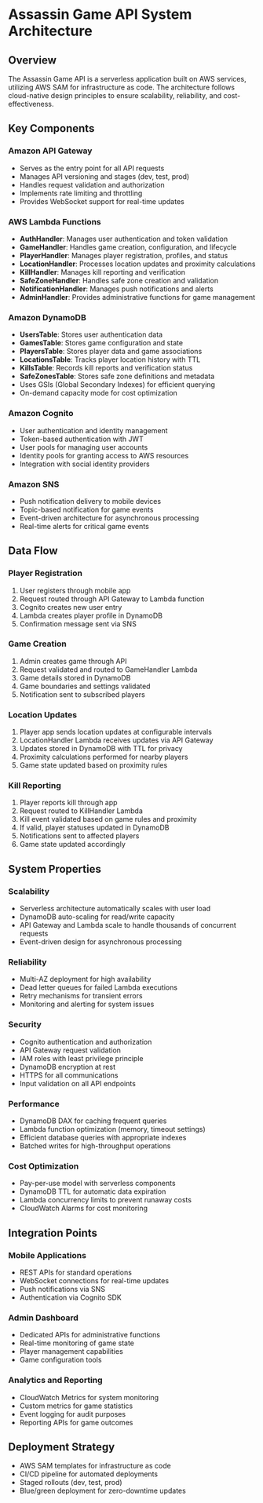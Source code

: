 # Assassin Game API System Architecture

## Overview
The Assassin Game API is a serverless application built on AWS services, utilizing AWS SAM for infrastructure as code. The architecture follows cloud-native design principles to ensure scalability, reliability, and cost-effectiveness.

## Key Components

### Amazon API Gateway
- Serves as the entry point for all API requests
- Manages API versioning and stages (dev, test, prod)
- Handles request validation and authorization
- Implements rate limiting and throttling
- Provides WebSocket support for real-time updates

### AWS Lambda Functions
- **AuthHandler**: Manages user authentication and token validation
- **GameHandler**: Handles game creation, configuration, and lifecycle
- **PlayerHandler**: Manages player registration, profiles, and status
- **LocationHandler**: Processes location updates and proximity calculations
- **KillHandler**: Manages kill reporting and verification
- **SafeZoneHandler**: Handles safe zone creation and validation
- **NotificationHandler**: Manages push notifications and alerts
- **AdminHandler**: Provides administrative functions for game management

### Amazon DynamoDB
- **UsersTable**: Stores user authentication data
- **GamesTable**: Stores game configuration and state
- **PlayersTable**: Stores player data and game associations
- **LocationsTable**: Tracks player location history with TTL
- **KillsTable**: Records kill reports and verification status
- **SafeZonesTable**: Stores safe zone definitions and metadata
- Uses GSIs (Global Secondary Indexes) for efficient querying
- On-demand capacity mode for cost optimization

### Amazon Cognito
- User authentication and identity management
- Token-based authentication with JWT
- User pools for managing user accounts
- Identity pools for granting access to AWS resources
- Integration with social identity providers

### Amazon SNS
- Push notification delivery to mobile devices
- Topic-based notification for game events
- Event-driven architecture for asynchronous processing
- Real-time alerts for critical game events

## Data Flow

### Player Registration
1. User registers through mobile app
2. Request routed through API Gateway to Lambda function
3. Cognito creates new user entry
4. Lambda creates player profile in DynamoDB
5. Confirmation message sent via SNS

### Game Creation
1. Admin creates game through API
2. Request validated and routed to GameHandler Lambda
3. Game details stored in DynamoDB
4. Game boundaries and settings validated
5. Notification sent to subscribed players

### Location Updates
1. Player app sends location updates at configurable intervals
2. LocationHandler Lambda receives updates via API Gateway
3. Updates stored in DynamoDB with TTL for privacy
4. Proximity calculations performed for nearby players
5. Game state updated based on proximity rules

### Kill Reporting
1. Player reports kill through app
2. Request routed to KillHandler Lambda
3. Kill event validated based on game rules and proximity
4. If valid, player statuses updated in DynamoDB
5. Notifications sent to affected players
6. Game state updated accordingly

## System Properties

### Scalability
- Serverless architecture automatically scales with user load
- DynamoDB auto-scaling for read/write capacity
- API Gateway and Lambda scale to handle thousands of concurrent requests
- Event-driven design for asynchronous processing

### Reliability
- Multi-AZ deployment for high availability
- Dead letter queues for failed Lambda executions
- Retry mechanisms for transient errors
- Monitoring and alerting for system issues

### Security
- Cognito authentication and authorization
- API Gateway request validation
- IAM roles with least privilege principle
- DynamoDB encryption at rest
- HTTPS for all communications
- Input validation on all API endpoints

### Performance
- DynamoDB DAX for caching frequent queries
- Lambda function optimization (memory, timeout settings)
- Efficient database queries with appropriate indexes
- Batched writes for high-throughput operations

### Cost Optimization
- Pay-per-use model with serverless components
- DynamoDB TTL for automatic data expiration
- Lambda concurrency limits to prevent runaway costs
- CloudWatch Alarms for cost monitoring

## Integration Points

### Mobile Applications
- REST APIs for standard operations
- WebSocket connections for real-time updates
- Push notifications via SNS
- Authentication via Cognito SDK

### Admin Dashboard
- Dedicated APIs for administrative functions
- Real-time monitoring of game state
- Player management capabilities
- Game configuration tools

### Analytics and Reporting
- CloudWatch Metrics for system monitoring
- Custom metrics for game statistics
- Event logging for audit purposes
- Reporting APIs for game outcomes

## Deployment Strategy
- AWS SAM templates for infrastructure as code
- CI/CD pipeline for automated deployments
- Staged rollouts (dev, test, prod)
- Blue/green deployment for zero-downtime updates 